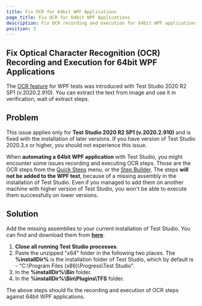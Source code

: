 ```yaml
---
title: Fix OCR for 64bit WPF Applications
page_title: Fix OCR for 64bit WPF Applications
description: Fix OCR recording and execution for 64bit WPF applications. Optical Character Recognition OCR for WPF applications 64 bit. Test Studio release 2020 R2 fix for OCR for WPF application.
position: 3
---
```

## Fix Optical Character Recognition (OCR) Recording and Execution for 64bit WPF Applications

The <a href="/features/recorder/verifications/text-from-image" target="_blank">OCR feature</a> for WPF tests was introduced with Test Studio 2020 R2 SP1 (v.2020.2.910). You can extract the text from image and use it in verification, wait of extract steps.

## Problem

This issue applies only for **Test Studio 2020 R2 SP1 (v.2020.2.910)** and is fixed with the installation of later versions. If you have version of Test Studio 2020.3.x or higher, you should not experience this issue. 

When **automating a 64bit WPF application** with Test Studio, you might encounter some issues recording and executing OCR steps. Those are the OCR steps from the <a href="/features/recorder/verifications/text-from-image#how-to-record-a-text-from-image-step" target="_blank">Quick Steps</a> menu, or the <a href="/features/custom-steps/overview" target="_blank">Step Builder</a>. The steps **will not be added to the WPF test**, because of a missing assembly in the installation of Test Studio. Even if you managed to add them on another machine with higher version of Test Studio, you won't be able to execute them successfully on lower versions. 

## Solution

Add the missing assemblies to your current installation of Test Studio. You can find and download them from <a href="/downloads/OCR_tesseract.4.1.0x64.zip" target="_blank">**here**</a>. 

1. **Close all running Test Studio processes**.
2. Paste the unzipped "x64" folder in the following two places. The **%installDir%** is the installation folder of Test Studio, which by default is - "C:\Program Files (x86)\Progress\Test Studio".
3. In the **%installDir%\Bin** folder.
4. In the **%installDir%\Bin\Plugins\TFS** folder. 

The above steps should fix the recording and execution of OCR steps against 64bit WPF applications.
